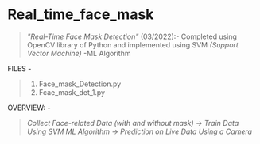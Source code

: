 # Real_time_face_mask
> *"Real-Time Face Mask Detection"* (03/2022):- 
Completed using OpenCV library of Python and implemented using SVM *(Support Vector Machine)* -ML Algorithm

FILES -
> 1. Face_mask_Detection.py
> 2. Fcae_mask_det_1.py

OVERVIEW: - 
> *Collect Face-related Data (with and without mask) -> Train Data Using SVM ML Algorithm -> Prediction on Live Data Using a Camera*

